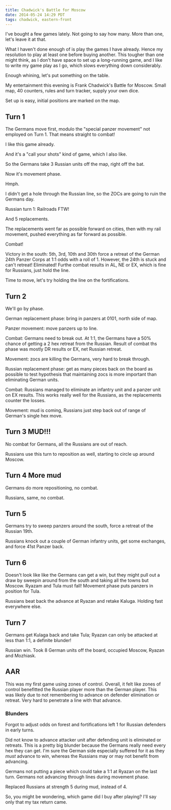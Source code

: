 ```yaml
---
title: Chadwick's Battle for Moscow
date: 2014-05-24 14:29 PDT
tags: chadwick, eastern-front
---
```



I've bought a few games lately. Not going to say how many. More than
one, let's leave it at that.

What I haven't done enough of is play the games I have already. Hence my
resolution to play at least one before buying another. This tougher than
one might think, as I don't have space to set up a long-running game,
and I like to write my game play as I go, which slows everything down
considerably.

Enough whining, let's put something on the table.

My entertainment this evening is Frank Chadwick's Battle for Moscow.
Small map, 40 counters, rules and turn tracker, supply your own dice.

Set up is easy, initial positions are marked on the map.


## Turn 1

The Germans move first, modulo the "special panzer movement" not
employed on Turn 1. That means straight to combat!

I like this game already.

And it's a "call your shots" kind of game, which I also like.

So the Germans take 3 Russian units off the map, right off the bat.

Now it's movement phase.

Hmph.

I didn't get a hole through the Russian line, so the ZOCs are going to
ruin the Germans day.

Russian turn 1: Railroads FTW!

And 5 replacements.

The replacements went far as possible forward on cities, then with my
rail movement, pushed everything as far forward as possible.

Combat!

Victory in the south: 5th, 3rd, 10th and 30th force a retreat of the
German 24th Panzer Corps at 1:1 odds with a roll of 1. However, the 24th
is stuck and can't retreat! Eliminated! Furthe combat results in AL, NE
or EX, which is fine for Russians, just hold the line.

Time to move, let's try holding the line on the fortifications.

## Turn 2

We'll go by phase.

German replacement phase: bring in panzers at 0101, north side of map.

Panzer movement: move panzers up to line.

Combat: Germans need to break out. At 1:1, the Germans have a 50% chance
of getting a 2 hex retreat from the Russian.  Result of combat ths phase
was mostly DR results or EX, net Russian retreat.

Movement: zocs are killing the Germans, very hard to break through.

Russian replacement phase: get as many pieces back on the board as
possible to test hypothesis that maintaining zocs is more important than
eliminating German units.

Combat: Russians managed to eliminate an infantry unit and a panzer unit
on EX results. This works really well for the Russians, as the
replacements counter the losses.

Movement: mud is coming, Russians just step back out of range of
German's single hex move.

## Turn 3 MUD!!!

No combat for Germans, all the Russians are out of reach.

Russians use this turn to reposition as well, starting to circle up
around Moscow.

## Turn 4 More mud

Germans do more repositioning, no combat.

Russians, same, no combat.


## Turn 5

Germans try to sweep panzers around the south, force a retreat of the
Russian 19th.

Russians knock out a couple of German infantry units, get some
exchanges, and force 41st Panzer back.

## Turn 6

Doesn't look like like the Germans can get a win, but they might pull
out a draw by sweepin around from the south and taking all the towns but
Moscow. Ryazam and Tula must fall! Movement phase puts panzers in
position for Tula.

Russians beat back the advance at Ryazan and retake Kaluga. Holding fast
everywhere else.

## Turn 7

Germans get Kulaga back and take Tula; Ryazan can only be attacked at
less than 1:1, a definite blunder!

Russian win. Took 8 German units off the board, occupied Moscow, Ryazan
and Mozhiask.

## AAR

This was my first game using zones of control. Overall, it felt like
zones of control benefitted the Russian player more than the German
player. This was likely due to not remembering to advance on defender
elimination or retreat. Very hard to penetrate a line with that advance.

### Blunders

Forgot to adjust odds on forest and fortifications left 1 for Russian
defenders in early turns.

Did not know to advance attacker unit after defending unit is eliminated
or retreats. This is a pretty big blunder because the Germans really
need every hex they can get. I'm sure the German side especially
suffered for it as they *must* advance to win, whereas the Russians
may or may not benefit from advancing.

Germans not putting a piece which could take a 1:1 at Ryazan on the last
turn. Germans not advancing through lines during movement phase.

Replaced Russians at strength 5 during mud, instead of 4.

So, you might be wondering, which game did I buy after playing? I'll say
only that my tax return came.
